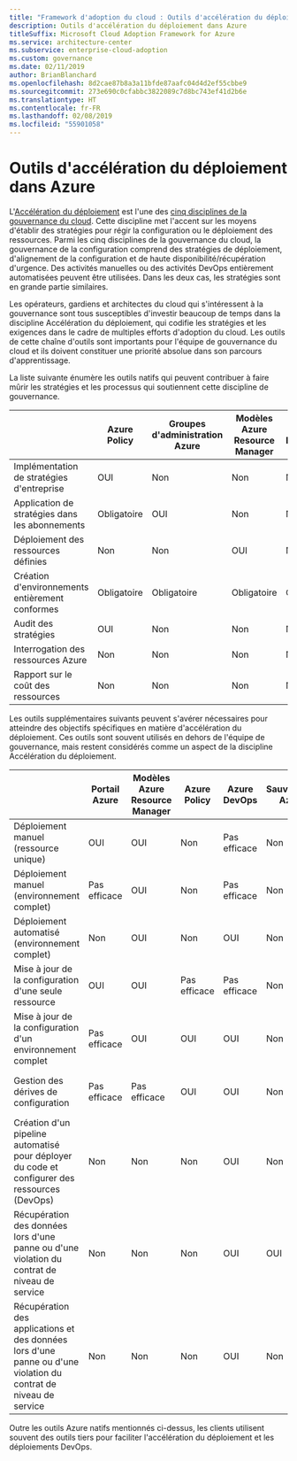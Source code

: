 ```yaml
---
title: "Framework d'adoption du cloud : Outils d'accélération du déploiement dans Azure"
description: Outils d'accélération du déploiement dans Azure
titleSuffix: Microsoft Cloud Adoption Framework for Azure
ms.service: architecture-center
ms.subservice: enterprise-cloud-adoption
ms.custom: governance
ms.date: 02/11/2019
author: BrianBlanchard
ms.openlocfilehash: 8d2cae87b8a3a11bfde87aafc04d4d2ef55cbbe9
ms.sourcegitcommit: 273e690c0cfabbc3822089c7d8bc743ef41d2b6e
ms.translationtype: HT
ms.contentlocale: fr-FR
ms.lasthandoff: 02/08/2019
ms.locfileid: "55901058"
---
```

# <a name="deployment-acceleration-tools-in-azure"></a>Outils d'accélération du déploiement dans Azure

L'[Accélération du déploiement](overview.md) est l'une des [cinq disciplines de la gouvernance du cloud](../governance-disciplines.md). Cette discipline met l'accent sur les moyens d'établir des stratégies pour régir la configuration ou le déploiement des ressources. Parmi les cinq disciplines de la gouvernance du cloud, la gouvernance de la configuration comprend des stratégies de déploiement, d'alignement de la configuration et de haute disponibilité/récupération d'urgence. Des activités manuelles ou des activités DevOps entièrement automatisées peuvent être utilisées. Dans les deux cas, les stratégies sont en grande partie similaires.

Les opérateurs, gardiens et architectes du cloud qui s'intéressent à la gouvernance sont tous susceptibles d'investir beaucoup de temps dans la discipline Accélération du déploiement, qui codifie les stratégies et les exigences dans le cadre de multiples efforts d'adoption du cloud. Les outils de cette chaîne d'outils sont importants pour l'équipe de gouvernance du cloud et ils doivent constituer une priorité absolue dans son parcours d'apprentissage.

La liste suivante énumère les outils natifs qui peuvent contribuer à faire mûrir les stratégies et les processus qui soutiennent cette discipline de gouvernance.

|  |Azure Policy  |Groupes d'administration Azure  |Modèles Azure Resource Manager  |Azure Blueprints  | Azure Resource Graph | Gestion des coûts Azure |
|---------|---------|---------|---------|---------|---------|---------|
|Implémentation de stratégies d'entreprise     |OUI |Non   |Non   |Non  | Non  |Non  |
|Application de stratégies dans les abonnements     |Obligatoire |OUI  |Non   |Non  | Non  |Non  |
|Déploiement des ressources définies     |Non  |Non   |OUI  |Non  | Non  |Non  |
|Création d'environnements entièrement conformes      |Obligatoire |Obligatoire  |Obligatoire  |OUI | Non  |Non  |
|Audit des stratégies      |OUI |Non   |Non   |Non  | Non  |Non  |
|Interrogation des ressources Azure      |Non  |Non   |Non   |Non  |OUI |Non  |
|Rapport sur le coût des ressources      |Non  |Non   |Non   |Non  |Non  |OUI |

Les outils supplémentaires suivants peuvent s'avérer nécessaires pour atteindre des objectifs spécifiques en matière d'accélération du déploiement. Ces outils sont souvent utilisés en dehors de l'équipe de gouvernance, mais restent considérés comme un aspect de la discipline Accélération du déploiement.

|  |Portail Azure  |Modèles Azure Resource Manager  |Azure Policy  | Azure DevOps | Sauvegarde Azure | Azure Site Recovery |
|---------|---------|---------|---------|---------|---------|---------|
|Déploiement manuel (ressource unique)     | OUI | OUI  | Non   | Pas efficace | Non  | OUI |
|Déploiement manuel (environnement complet)     | Pas efficace | OUI | Non   | Pas efficace | Non  | OUI |
|Déploiement automatisé (environnement complet)     | Non   | OUI  | Non   | OUI  | Non  | OUI |
|Mise à jour de la configuration d'une seule ressource     | OUI | OUI | Pas efficace | Pas efficace | Non  | Oui - Pendant la réplication |
|Mise à jour de la configuration d'un environnement complet     | Pas efficace | OUI | OUI | OUI  | Non  | Oui - Pendant la réplication |
|Gestion des dérives de configuration     | Pas efficace | Pas efficace | OUI  | OUI  | Non  | Oui - Pendant la réplication |
|Création d'un pipeline automatisé pour déployer du code et configurer des ressources (DevOps)     | Non  | Non  | Non  | OUI | Non  | Non  |
|Récupération des données lors d'une panne ou d'une violation du contrat de niveau de service     | Non  | Non  | Non  | OUI | OUI | OUI |
|Récupération des applications et des données lors d'une panne ou d'une violation du contrat de niveau de service     | Non  | Non  | Non  | OUI | Non  | OUI |

Outre les outils Azure natifs mentionnés ci-dessus, les clients utilisent souvent des outils tiers pour faciliter l'accélération du déploiement et les déploiements DevOps.
